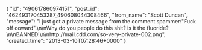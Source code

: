  {
   "id": "490617860974151",
   "post_id": "462493170453287_490608044308466",
   "from_name": "Scott Duncan",
   "message": "I just got a private message from the comment spammer:\"Fuck off coward\".\n\nWhy do you people do this shit? is it the fluoride?\n\nBANNED!\n\nhttp://mail.cdd.com/so-very-private-002.png",
   "created_time": "2013-03-10T07:28:46+0000"
 }
